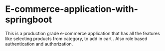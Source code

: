 # E-commerce-application-with-springboot
This is a production grade e-commerce application that has all the features like selecting products from category, to add in cart . Also role based authentication and authorization.
